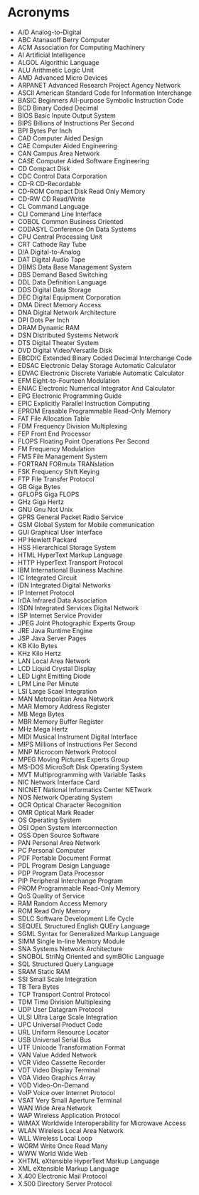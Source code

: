 # Acronyms

- A/D	Analog-to-Digital
- ABC	Atanasoff Berry Computer
- ACM	Association for Computing Machinery
- AI	Artificial Intelligence
- ALGOL	Algorithic Language
- ALU	Arithmetic Logic Unit
- AMD	Advanced Micro Devices
- ARPANET	Advanced Research Project Agency Network
- ASCII	American Standard Code for Information Interchange
- BASIC	Beginners All-purpose Symbolic Instruction Code
- BCD	Binary Coded Decimal
- BIOS	Basic Inpute Output System
- BIPS	Billions of Instructions Per Second
- BPI	Bytes Per Inch
- CAD	Computer Aided Design
- CAE	Computer Aided Engineering
- CAN	Campus Area Network
- CASE	Computer Aided Software Engineering
- CD	Compact Disk
- CDC	Control Data Corporation
- CD-R	CD-Recordable
- CD-ROM	Compact Disk Read Only Memory
- CD-RW	CD Read/Write
- CL	Command Language
- CLI	Command Line Interface
- COBOL	Common Business Oriented
- CODASYL	Conference On Data Systems
- CPU	Central Processing Unit
- CRT	Cathode Ray Tube
- D/A	Digital-to-Analog
- DAT	Digital Audio Tape
- DBMS	Data Base Management System
- DBS	Demand Based Switching
- DDL	Data Definition Language
- DDS	Digital Data Storage
- DEC	Digital Equipment Corporation
- DMA	Direct Memory Access
- DNA	Digital Network Architecture
- DPI	Dots Per Inch
- DRAM	Dynamic RAM
- DSN	Distributed Systems Network
- DTS	Digital Theater System
- DVD	Digital Video/Versatile Disk
- EBCDIC	Extended Binary Coded Decimal Interchange Code
- EDSAC	Electronic Delay Storage Automatic Calculator
- EDVAC	Electronic Discrete Variable Automatic Calculator
- EFM	Eight-to-Fourteen Modulation
- ENIAC	Electronic Numerical Integrator And Calculator
- EPG	Electronic Programming Guide
- EPIC	Explicitly Parallel Instruction Computing
- EPROM	Erasable Programmable Read-Only Memory
- FAT	File Allocation Table
- FDM	Frequency Division Multiplexing
- FEP	Front End Processor
- FLOPS	Floating Point Operations Per Second
- FM	Frequency Modulation
- FMS	File Management System
- FORTRAN	FORmula TRANslation
- FSK	Frequency Shift Keying
- FTP	File Transfer Protocol
- GB	Giga Bytes
- GFLOPS	Giga FLOPS
- GHz	Giga Hertz
- GNU	Gnu Not Unix
- GPRS	General Packet Radio Service
- GSM	Global System for Mobile communication
- GUI	Graphical User Interface
- HP	Hewlett Packard
- HSS	Hierarchical Storage System
- HTML	HyperText Markup Language
- HTTP	HyperText Transport Protocol
- IBM	International Business Machine
- IC	Integrated Circuit
- IDN	Integrated Digital Networks
- IP	Internet Protocol
- IrDA	Infrared Data Association
- ISDN	Integrated Services Digital Network
- ISP	Internet Service Provider
- JPEG	Joint Photographic Experts Group
- JRE	Java Runtime Engine
- JSP	Java Server Pages
- KB	Kilo Bytes
- KHz	Kilo Hertz
- LAN	Local Area Network
- LCD	Liquid Crystal Display
- LED	Light Emitting Diode
- LPM	Line Per Minute
- LSI	Large Scael Integration
- MAN	Metropolitan Area Network
- MAR	Memory Address Register
- MB	Mega Bytes
- MBR	Memory Buffer Register
- MHz	Mega Hertz
- MIDI	Musical Instrument Digital Interface
- MIPS	Millions of Instructions Per Second
- MNP	Microcom Network Protocol
- MPEG	Moving Pictures Experts Group
- MS-DOS	MicroSoft Disk Operating System
- MVT	Multiprogramming with Variable Tasks
- NIC	Network Interface Card
- NICNET	National Informatics Center NETwork
- NOS	Network Operating System
- OCR	Optical Character Recognition
- OMR	Optical Mark Reader
- OS	Operating System
- OSI	Open System Interconnection
- OSS	Open Source Software
- PAN	Personal Area Network
- PC	Personal Computer
- PDF	Portable Document Format
- PDL	Program Design Language
- PDP	Program Data Processor
- PIP	Peripheral Interchange Program
- PROM	Programmable Read-Only Memory
- QoS	Quality of Service
- RAM	Random Access Memory
- ROM	Read Only Memory
- SDLC	Software Development Life Cycle
- SEQUEL	Structured English QUEry Language
- SGML	Syntax for Generalized Markup Language
- SIMM	Single In-line Memory Module
- SNA	Systems Network Architecture
- SNOBOL	StriNg Oriented and symBOlic Language
- SQL	Structured Query Language
- SRAM	Static RAM
- SSI	Small Scale Integration
- TB	Tera Bytes
- TCP	Transport Control Protocol
- TDM	Time Division Multiplexing
- UDP	User Datagram Protocol
- ULSI	Ultra Large Scale Integration
- UPC	Universal Product Code
- URL	Uniform Resource Locator
- USB	Universal Serial Bus
- UTF	Unicode Transformation Format
- VAN	Value Added Network
- VCR	Video Cassette Recorder
- VDT	Video Display Terminal
- VGA	Video Graphics Array
- VOD	Video-On-Demand
- VoIP	Voice over Internet Protocol
- VSAT	Very Small Aperture Terminal
- WAN	Wide Area Network
- WAP	Wireless Application Protocol
- WiMAX	Worldwide Interoperability for Microwave Access
- WLAN	Wireless Local Area Network
- WLL	Wireless Local Loop
- WORM	Write Once Read Many
- WWW	World Wide Web
- XHTML	eXtensible HyperText Markup Language
- XML	eXtensible Markup Language
- X.400	Electronic Mail Protocol
- X.500	Directory Server Protocol
